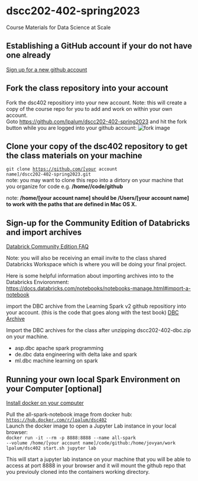 # dscc202-402-spring2023
Course Materials for Data Science at Scale

## Establishing a GitHub account if your do not have one already
[Sign up for a new github account](https://docs.github.com/en/github/getting-started-with-github/signing-up-for-a-new-github-account) <br>

## Fork the class repository into your account
Fork the dsc402 repositiory into your new account.  Note: this will create a copy of the course repo for you to add and work on within your
own account.<br>
Goto https://github.com/lpalum/dscc202-402-spring2023 and hit the fork button while you are logged into your github account: ![fork image](https://github-images.s3.amazonaws.com/help/bootcamp/Bootcamp-Fork.png)

## Clone your copy of the dsc402 repository to get the class materials on your machine
<code>git clone https://github.com/[your account name]/dscc202-402-spring2023.git</code><br>
note: you may want to clone this repo into a dirtory on your machine that you organize for code e.g. **/home/<your username>/code/github**

note: **/home/[your account name] should be /Users/[your account name] to work with the paths that are defined in Mac OS X.**

## Sign-up for the Community Edition of Databricks and import archives
[Databrick Community Edition FAQ](https://databricks.com/product/faq/community-edition)
  
Note: you will also be receiving an email invite to the class shared Databricks Workspace which is where you will be doing your final project.

Here is some helpful information about importing archives into to the Databricks Envioronment: 
https://docs.databricks.com/notebooks/notebooks-manage.html#import-a-notebook

import the DBC archive from the Learning Spark v2 github repositiory into your account. (this is the code that goes along with the test book)
[DBC Archive](https://github.com/databricks/LearningSparkV2/blob/master/notebooks/LearningSparkv2.dbc)

Import the DBC archives for the class after unzipping dscc202-402-dbc.zip on your machine.
- asp.dbc   apache spark programming
- de.dbc    data engineering with delta lake and spark
- ml.dbc    machine learning on spark

## Running your own local Spark Environment on your Computer [optional]
[Install docker on your computer](https://docs.docker.com/get-docker/)

Pull the all-spark-notebook image from docker hub: <br>
<code>https://hub.docker.com/r/lpalum/dsc402</code>
<br>Launch the docker image to open a Jupyter Lab instance in your local browser:<br>
<code>docker run -it --rm -p 8888:8888 --name all-spark --volume /home/[your account name]/code/github:/home/jovyan/work lpalum/dsc402 start.sh jupyter lab</code>

This will start a jupyter lab instance on your machine that you will be able to access at port 8888 in your browser and it will mount the github repo that you previouly
cloned into the containers working directory.

